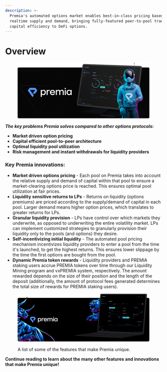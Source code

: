 ```yaml
---
description: >-
  Premia's automated options market enables best-in-class pricing based on
  realtime supply and demand, bringing fully-featured peer-to-pool trading and
  capital efficiency to DeFi options.
---
```


# Overview

<figure><img src=".gitbook/assets/image (4).png" alt=""><figcaption></figcaption></figure>

_**The key problems Premia solves compared to other options protocols:‌**_

* **Market driven option pricing**
* **Capital efficient pool-to-peer architecture**
* **Optimal liquidity pool utilization**
* **Risk management and instant withdrawals for liquidity providers**

### Key Premia innovations:‌

* **Market driven options pricing** - Each pool on Premia takes into account the relative supply and demand of capital within that pool to ensure a market-clearing options price is reached. This ensures optimal pool utilization at fair prices.
* **Liquidity sensitive returns to LPs** - Returns on liquidity (options premiums) are priced according to the supply/demand of capital in each pool. Larger demand means higher option prices, which translates to greater returns for LPs.
* **Granular liquidity provision** - LPs have control over which markets they underwrite, as opposed to underwriting the entire volatility market. LPs can implement customized strategies to granularly provision their liquidity only to the pools (and options) they desire.
* **Self-incentivizing initial liquidity** - The automated pool pricing mechanism incentivizes liquidity providers to enter a pool from the time it's launched, to get the highest returns. This ensures lower slippage by the time the first options are bought from the pool.
* **Dynamic Premia token rewards** - Liquidity providers and PREMIA staking users accrue PREMIA tokens over time through our Liquidity Mining program and vxPREMIA system, respectively. The amount rewarded depends on the size of their position and the length of the deposit (additionally, the amount of protocol fees generated determines the total size of rewards for PREMIA staking users).

<figure><img src=".gitbook/assets/image (11).png" alt=""><figcaption><p>A list of some of the features that make Premia unique.</p></figcaption></figure>

**Continue reading to learn about the many other features and innovations that make Premia unique!**
